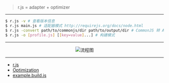 > r.js = adapter + optimizer

---

```sh
$ r.js -v # 查看版本信息
$ r.js main.js # 适配器模式 http://requirejs.org/docs/node.html
$ r.js -convert path/to/commonjs/dir path/to/output/dir # CommonJS 转 AMD
$ r.js -o [profile.js] [[key=value]...] # 构建模式
```

---

<p align="center"><img src="http://ocv7sq6bh.bkt.clouddn.com/r.js.svg?bust=161106.2" alt="流程图"></p>

---

- [r.js](https://github.com/requirejs/r.js)
- [Optimization](http://requirejs.org/docs/optimization.html)
- [example.build.js](https://github.com/requirejs/r.js/blob/master/build/example.build.js)
